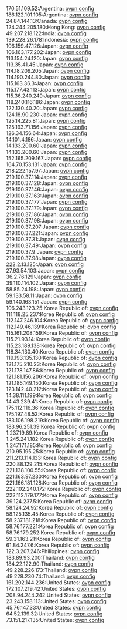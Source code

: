 170.51.109.52:Argentina: [ovpn config](vpn/170_51_109_52.ovpn)  
186.122.101.105:Argentina: [ovpn config](vpn/186_122_101_105.ovpn)  
24.84.144.13:Canada: [ovpn config](vpn/24_84_144_13.ovpn)  
124.244.205.180:Hong Kong: [ovpn config](vpn/124_244_205_180.ovpn)  
49.207.218.122:India: [ovpn config](vpn/49_207_218_122.ovpn)  
139.228.26.178:Indonesia: [ovpn config](vpn/139_228_26_178.ovpn)  
106.159.47.126:Japan: [ovpn config](vpn/106_159_47_126.ovpn)  
106.163.177.202:Japan: [ovpn config](vpn/106_163_177_202.ovpn)  
113.154.24.120:Japan: [ovpn config](vpn/113_154_24_120.ovpn)  
113.35.41.45:Japan: [ovpn config](vpn/113_35_41_45.ovpn)  
114.18.209.205:Japan: [ovpn config](vpn/114_18_209_205.ovpn)  
114.190.244.80:Japan: [ovpn config](vpn/114_190_244_80.ovpn)  
115.163.36.3:Japan: [ovpn config](vpn/115_163_36_3.ovpn)  
115.177.43.113:Japan: [ovpn config](vpn/115_177_43_113.ovpn)  
115.36.240.249:Japan: [ovpn config](vpn/115_36_240_249.ovpn)  
118.240.116.186:Japan: [ovpn config](vpn/118_240_116_186.ovpn)  
122.130.40.20:Japan: [ovpn config](vpn/122_130_40_20.ovpn)  
124.18.90.230:Japan: [ovpn config](vpn/124_18_90_230.ovpn)  
125.14.225.81:Japan: [ovpn config](vpn/125_14_225_81.ovpn)  
125.193.71.156:Japan: [ovpn config](vpn/125_193_71_156.ovpn)  
126.34.156.64:Japan: [ovpn config](vpn/126_34_156_64.ovpn)  
14.101.4.186:Japan: [ovpn config](vpn/14_101_4_186.ovpn)  
14.133.200.60:Japan: [ovpn config](vpn/14_133_200_60.ovpn)  
14.133.200.60:Japan: [ovpn config](vpn/14_133_200_60.ovpn)  
152.165.209.167:Japan: [ovpn config](vpn/152_165_209_167.ovpn)  
164.70.153.131:Japan: [ovpn config](vpn/164_70_153_131.ovpn)  
218.222.157.97:Japan: [ovpn config](vpn/218_222_157_97.ovpn)  
219.100.37.114:Japan: [ovpn config](vpn/219_100_37_114.ovpn)  
219.100.37.128:Japan: [ovpn config](vpn/219_100_37_128.ovpn)  
219.100.37.146:Japan: [ovpn config](vpn/219_100_37_146.ovpn)  
219.100.37.163:Japan: [ovpn config](vpn/219_100_37_163.ovpn)  
219.100.37.177:Japan: [ovpn config](vpn/219_100_37_177.ovpn)  
219.100.37.179:Japan: [ovpn config](vpn/219_100_37_179.ovpn)  
219.100.37.186:Japan: [ovpn config](vpn/219_100_37_186.ovpn)  
219.100.37.198:Japan: [ovpn config](vpn/219_100_37_198.ovpn)  
219.100.37.207:Japan: [ovpn config](vpn/219_100_37_207.ovpn)  
219.100.37.221:Japan: [ovpn config](vpn/219_100_37_221.ovpn)  
219.100.37.31:Japan: [ovpn config](vpn/219_100_37_31.ovpn)  
219.100.37.49:Japan: [ovpn config](vpn/219_100_37_49.ovpn)  
219.100.37.9:Japan: [ovpn config](vpn/219_100_37_9.ovpn)  
219.100.37.98:Japan: [ovpn config](vpn/219_100_37_98.ovpn)  
222.2.13.125:Japan: [ovpn config](vpn/222_2_13_125.ovpn)  
27.93.54.103:Japan: [ovpn config](vpn/27_93_54_103.ovpn)  
36.2.76.129:Japan: [ovpn config](vpn/36_2_76_129.ovpn)  
39.110.114.102:Japan: [ovpn config](vpn/39_110_114_102.ovpn)  
58.85.24.198:Japan: [ovpn config](vpn/58_85_24_198.ovpn)  
59.133.58.11:Japan: [ovpn config](vpn/59_133_58_11.ovpn)  
59.140.163.151:Japan: [ovpn config](vpn/59_140_163_151.ovpn)  
106.243.123.25:Korea Republic of: [ovpn config](vpn/106_243_123_25.ovpn)  
111.118.25.237:Korea Republic of: [ovpn config](vpn/111_118_25_237.ovpn)  
112.147.246.104:Korea Republic of: [ovpn config](vpn/112_147_246_104.ovpn)  
112.149.46.139:Korea Republic of: [ovpn config](vpn/112_149_46_139.ovpn)  
115.161.208.159:Korea Republic of: [ovpn config](vpn/115_161_208_159.ovpn)  
115.21.93.14:Korea Republic of: [ovpn config](vpn/115_21_93_14.ovpn)  
115.23.189.138:Korea Republic of: [ovpn config](vpn/115_23_189_138.ovpn)  
118.34.130.40:Korea Republic of: [ovpn config](vpn/118_34_130_40.ovpn)  
119.193.135.130:Korea Republic of: [ovpn config](vpn/119_193_135_130.ovpn)  
121.175.210.23:Korea Republic of: [ovpn config](vpn/121_175_210_23.ovpn)  
121.178.147.86:Korea Republic of: [ovpn config](vpn/121_178_147_86.ovpn)  
121.181.156.206:Korea Republic of: [ovpn config](vpn/121_181_156_206.ovpn)  
121.185.149.150:Korea Republic of: [ovpn config](vpn/121_185_149_150.ovpn)  
123.142.40.212:Korea Republic of: [ovpn config](vpn/123_142_40_212.ovpn)  
14.38.111.199:Korea Republic of: [ovpn config](vpn/14_38_111_199.ovpn)  
14.43.239.41:Korea Republic of: [ovpn config](vpn/14_43_239_41.ovpn)  
175.112.116.36:Korea Republic of: [ovpn config](vpn/175_112_116_36.ovpn)  
175.197.48.52:Korea Republic of: [ovpn config](vpn/175_197_48_52.ovpn)  
183.106.198.219:Korea Republic of: [ovpn config](vpn/183_106_198_219.ovpn)  
183.96.251.39:Korea Republic of: [ovpn config](vpn/183_96_251_39.ovpn)  
1.237.19.89:Korea Republic of: [ovpn config](vpn/1_237_19_89.ovpn)  
1.245.241.182:Korea Republic of: [ovpn config](vpn/1_245_241_182.ovpn)  
1.247.171.185:Korea Republic of: [ovpn config](vpn/1_247_171_185.ovpn)  
210.95.195.25:Korea Republic of: [ovpn config](vpn/210_95_195_25.ovpn)  
211.213.114.133:Korea Republic of: [ovpn config](vpn/211_213_114_133.ovpn)  
220.88.129.215:Korea Republic of: [ovpn config](vpn/220_88_129_215.ovpn)  
221.138.100.55:Korea Republic of: [ovpn config](vpn/221_138_100_55.ovpn)  
221.163.97.230:Korea Republic of: [ovpn config](vpn/221_163_97_230.ovpn)  
221.166.181.128:Korea Republic of: [ovpn config](vpn/221_166_181_128.ovpn)  
222.102.240.172:Korea Republic of: [ovpn config](vpn/222_102_240_172.ovpn)  
222.112.179.177:Korea Republic of: [ovpn config](vpn/222_112_179_177.ovpn)  
39.124.237.5:Korea Republic of: [ovpn config](vpn/39_124_237_5.ovpn)  
58.124.24.92:Korea Republic of: [ovpn config](vpn/58_124_24_92.ovpn)  
58.125.135.45:Korea Republic of: [ovpn config](vpn/58_125_135_45.ovpn)  
58.237.181.218:Korea Republic of: [ovpn config](vpn/58_237_181_218.ovpn)  
58.76.177.221:Korea Republic of: [ovpn config](vpn/58_76_177_221.ovpn)  
58.76.179.252:Korea Republic of: [ovpn config](vpn/58_76_179_252.ovpn)  
59.31.163.21:Korea Republic of: [ovpn config](vpn/59_31_163_21.ovpn)  
61.84.247.6:Korea Republic of: [ovpn config](vpn/61_84_247_6.ovpn)  
122.3.207.246:Philippines: [ovpn config](vpn/122_3_207_246.ovpn)  
183.89.93.200:Thailand: [ovpn config](vpn/183_89_93_200.ovpn)  
184.22.122.90:Thailand: [ovpn config](vpn/184_22_122_90.ovpn)  
49.228.226.173:Thailand: [ovpn config](vpn/49_228_226_173.ovpn)  
49.228.230.74:Thailand: [ovpn config](vpn/49_228_230_74.ovpn)  
161.202.144.236:United States: [ovpn config](vpn/161_202_144_236.ovpn)  
172.107.219.42:United States: [ovpn config](vpn/172_107_219_42.ovpn)  
208.94.244.242:United States: [ovpn config](vpn/208_94_244_242.ovpn)  
23.243.158.113:United States: [ovpn config](vpn/23_243_158_113.ovpn)  
45.76.147.33:United States: [ovpn config](vpn/45_76_147_33.ovpn)  
64.52.139.32:United States: [ovpn config](vpn/64_52_139_32.ovpn)  
73.151.217.135:United States: [ovpn config](vpn/73_151_217_135.ovpn)  
